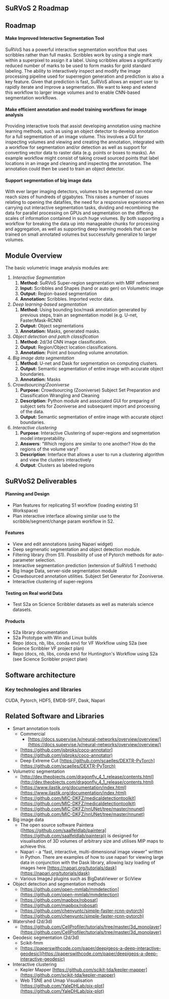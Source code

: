 <!-- Copy and paste the converted output. -->


<h2>SuRVoS 2 Roadmap</h2>


<h2>Roadmap</h2>


<h4>Make Improved Interactive Segmentation Tool</h4>


SuRVoS has a powerful interactive segmentation workflow that uses scribbles rather than full masks. Scribbles work by using a single mark within a superpixel to assign it a label. Using scribbles allows a significantly reduced number of marks to be used to form masks for gold standard labeling. The ability to interactively inspect and modify the image processing pipeline used for superregion generation and prediction is also a key feature. Given that prediction is fast, SuRVoS allows an expert user to rapidly iterate and improve a segmentation. We want to keep and extend this workflow to larger image volumes and to enable CNN-based segmentation workflows.

<h4>Make efficient annotation and model training workflows for image analysis</h4>


Providing interactive tools that assist developing annotation using machine learning methods, such as using an object detector to develop annotation for a full segmentation of an image volume. This involves a GUI for  inspecting volumes and viewing and creating the annotation, integrated with a workflow for segmentation and/or detection as well as support for converting vector data to raster data (e.g. points or boxes to masks). An example workflow might consist of taking crowd sourced points that label locations in an image and cleaning and inspecting the annotation. The annotation could then be used to train an object detector.

<h4>Support segmentation of big image data</h4>


With ever larger imaging detectors, volumes to be segmented can now reach sizes of hundreds of gigabytes. This raises a number of issues relating to opening the datafiles, the need for a responsive experience when carrying out interactive segmentation tasks, dividing and recombining the data for parallel processing on GPUs and segmentation on the differing scales of information contained in such huge volumes. By both supporting a workflow for breaking the data up into manageable chunks for processing and aggregation, as well as supporting deep learning models that can be trained on small annotated volumes but successfully generalize to larger volumes.

<h2>Module Overview </h2>


The basic volumetric image analysis modules are:



1. _Interactive Segmentation_
    1. **Method:** SuRVoS Super-region segmentation with MRF refinement
    2. **Input:** Scribbles and Shapes (hand or auto gen) on Volumetric image
    3. **Output:** Region-based segmentation
    4. **Annotation:** Scribbles. Imported vector data.
2. _Deep learning-based segmentation_
    1. **Method:** Using bounding box/mask annotation generated by previous steps, train an segmentation model (e.g. U-net, Faster/Mask-RCNN)
    2. **Output:** Object segmentations 
    3. **Annotation:** Masks, generated masks.
3. _Object detection and patch classification_
    1. **Method:** 2d/3d CNN image classification.
    2. **Output:** Region/Object location classifications.
    3. **Annotation:** Point and bounding volume annotation. 
4. _Big image data segmentation_
    1. **Method:** U-net and Dask for segmentation on computing clusters.
    2. **Output:** Semantic segmentation of entire image with accurate object boundaries.
    3. **Annotation:** Masks
5. _Crowdsourcing/Zooniverse_
    1. **Purpose:**  Crowdsourcing (Zooniverse) Subject Set Preparation and Classification Wrangling and Cleaning
    2. **Description**: Python module and associated GUI for preparing of subject sets for Zooniverse and subsequent import and processing of the data.
    3. **Output:** Semantic segmentation of entire image with accurate object boundaries.
6. _Interactive clustering_
    1. **Purpose**:  Interactive Clustering of super-regions and segmentation model interpretability. 
    2. **Answers**: “Which regions are similar to one another? How do the regions of the volume vary?
    3. **Description**: Interface that allows a user to run a clustering algorithm and view the clusters interactively 
    4. **Output**: Clusters as labeled regions 

<h2>SuRVoS2 Deliverables</h2>


<h4>Planning and Design</h4>




*   Plan features for replicating S1 workflow (loading existing S1 Workspace)
*   Plan interactive interface allowing similar use to the scribble/segment/change param workflow in S2.

<h4>Features</h4>




*   View and edit annotations (using Napari widget)
*   Deep segmenatic segmentation and object detection module. 
*   Filtering library (from S1). Possibility of use of Pytorch methods for auto-parameter selection.
*   Interactive segmentation prediction (extension of SuRVoS 1 methods)
*   Big Image Data, server-side segmentation module
*   Crowdsourced annotation utilities. Subject Set Generator for Zooniverse.
*   Interactive clustering of super-regions

<h4>Testing on Real world Data</h4>




*   Test S2a on Science Scribbler datasets as well as materials science datasets.

<h4>Products</h4>




*   S2a library documentation
*   S2a Prototype with Win and Linux builds
*   Repo (docs, nb, libs, conda env) for VF Workflow using S2a (see Science Scribbler VF project plan)
*   Repo (docs, nb, libs, conda env) for Huntington's Workflow using S2a (see Science Scribbler project plan)

<h2>Software architecture</h2>


<h3>Key technologies and libraries</h3>


CUDA, Pytorch, HDF5, EMDB-SFF, Dask, Napari

<h2>Related Software and Libraries</h2>




*   Smart annotation tools
    *   Commercial
        *   [https://docs.supervise.ly/neural-networks/overview/overview/](https://docs.supervise.ly/neural-networks/overview/overview/)
    *   [https://github.com/jsbroks/coco-annotator](https://github.com/jsbroks/coco-annotator)
    *   Deep Extreme Cut  [https://github.com/scaelles/DEXTR-PyTorch](https://github.com/scaelles/DEXTR-PyTorch)
*   Volumetric segmentation
    *   [http://dev.theobjects.com/dragonfly_4_1_release/contents.html](http://dev.theobjects.com/dragonfly_4_1_release/contents.html)
    *   [https://www.ilastik.org/documentation/index.html](https://www.ilastik.org/documentation/index.html)
    *   [https://github.com/MIC-DKFZ/medicaldetectiontoolkit](https://github.com/MIC-DKFZ/medicaldetectiontoolkit)
    *   [https://github.com/MIC-DKFZ/nnUNet/tree/master/nnunet](https://github.com/MIC-DKFZ/nnUNet/tree/master/nnunet)
*   Big image data
    *   The open source software Paintera ([https://github.com/saalfeldlab/paintera](https://github.com/saalfeldlab/paintera)) is designed for visualisation of 3D volumes of arbitrary size and utilises MIP maps to achieve this.
    *   Napari - a “fast, interactive, multi-dimensional image viewer” written in Python. There are examples of how to use napari for viewing large data in conjunction with the Dask library, allowing lazy loading of images here [https://napari.org/tutorials/dask](https://napari.org/tutorials/dask)
    *   Various ImageJ plugins such as BigDataViewer or SciView
*   Object detection and segmentation methods
    *   [https://github.com/open-mmlab/mmdetection](https://github.com/open-mmlab/mmdetection)
    *   [https://github.com/mapbox/robosat](https://github.com/mapbox/robosat)
    *   [https://github.com/chenyuntc/simple-faster-rcnn-pytorch](https://github.com/chenyuntc/simple-faster-rcnn-pytorch)
*   Watershed (2d/3d)
    *   [https://github.com/CellProfiler/tutorials/tree/master/3d_monolayer](https://github.com/CellProfiler/tutorials/tree/master/3d_monolayer)
*   Geodesic segmentation (2d/3d) 
    *   Scikit-fmm
    *   [https://paperswithcode.com/paper/deepigeos-a-deep-interactive-geodesic](https://paperswithcode.com/paper/deepigeos-a-deep-interactive-geodesic)
*   Interactive clustering
    *   Kepler Mapper [https://github.com/scikit-tda/kepler-mapper](https://github.com/scikit-tda/kepler-mapper)
    *   Web TSNE and Umap Visualisation [https://github.com/YaleDHLab/pix-plot](https://github.com/YaleDHLab/pix-plot)
